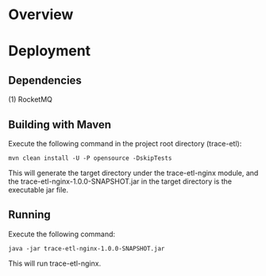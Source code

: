 # Overview

# Deployment

## Dependencies

(1) RocketMQ

## Building with Maven

Execute the following command in the project root directory (trace-etl):

`mvn clean install -U -P opensource -DskipTests`

This will generate the target directory under the trace-etl-nginx module, and the trace-etl-nginx-1.0.0-SNAPSHOT.jar in
the target directory is the executable jar file.

## Running

Execute the following command:

`java -jar trace-etl-nginx-1.0.0-SNAPSHOT.jar`

This will run trace-etl-nginx.